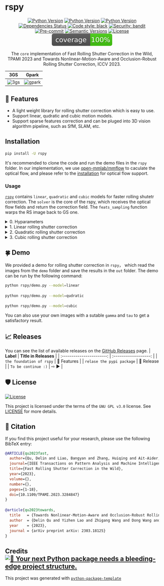 # rspy

<div align="center">

[![Python Version](https://img.shields.io/badge/python-3.8-blue
)](https://img.shields.io/badge/python-3.9-pink) [![Python Version](https://img.shields.io/badge/python-3.9-pink
)](https://img.shields.io/badge/python-3.8-blue) [![Python Version](https://img.shields.io/badge/python-3.10-green
)](https://img.shields.io/badge/python-3.10-green)
[![Dependencies Status](https://img.shields.io/badge/dependencies-up%20to%20date-brightgreen.svg)](https://github.com/rspy/rspy/pulls?utf8=%E2%9C%93&q=is%3Apr%20author%3Aapp%2Fdependabot)
[![Code style: black](https://img.shields.io/badge/code%20style-black-000000.svg)](https://github.com/psf/black)
[![Security: bandit](https://img.shields.io/badge/security-bandit-green.svg)](https://github.com/PyCQA/bandit)
[![Pre-commit](https://img.shields.io/badge/pre--commit-enabled-brightgreen?logo=pre-commit&logoColor=white)](https://github.com/rspy/rspy/blob/master/.pre-commit-config.yaml)
[![Semantic Versions](https://img.shields.io/badge/%20%20%F0%9F%93%A6%F0%9F%9A%80-semantic--versions-e10079.svg)](https://github.com/rspy/rspy/releases)
[![License](https://img.shields.io/badge/GNU%20GPL%20v3.0-3.9-orange)](https://img.shields.io/badge/GNU%20GPL%20v3.0-3.9-orange)
![Coverage Report](assets/images/coverage.svg)

The `core` implementation of Fast Rolling Shutter Correction in the Wild, TPAMI 2023 and Towards Nonlinear-Motion-Aware and Occlusion-Robust Rolling Shutter Correction, ICCV 2023.
</div>

|            **3GS**            |             **Gpark**             |
| :---------------------------: | :-------------------------------: |
| ![3gs](assets/images/3gs.gif) | ![gpark](assets/images/gpark.gif) |

## 🚀 Features
- A light weight library for rolling shutter correction which is easy to use.
- Support linear, qudratic and cubic motion models.
- Support sparse features correction and can be pluged into 3D vision algorithm pipeline, such as SfM, SLAM, etc.

## Installation

```bash
pip install -U rspy
```
It's recommended to clone the code and run the demo files in the `rspy` folder. In our implementation, we use [open-mmlab/mmflow](https://github.com/open-mmlab/mmflow) to caculate the optical flow, and please refer to the [installation](https://github.com/open-mmlab/mmflow/blob/master/docs/en/install.md) for optical flow support.

### Usage

[`rspy`](https://github.com/rspy/rspy/blob/master/rspy) contains `linear`, `quadratic` and `cubic` models for faster rolling shutetr correction. The `solver` is the core of the rspy, which receives the optical flow fields and return the correction field. The `feats_sampling` function warps the RS image back to GS one.

<details>
<summary>0. Hyparameters </summary>

- `gamma`: the ratio of the exposure time to the frame interval.
- `tau`: the normalized timestamp warping to.

</details>


<details>
<summary>1. Linear rolling shutter correction</summary>
<p>

`linear_flow` receives a optical flow field from $I_{0} \to I_{-1}$ and return correction field $u_{0 \to \tau}$.
```python
F0tau = solver(F0n1, gamma, tau)  # * (1,h,w,2)
rsc_image = feats_sampling(rs_image, -F0tau)
```
</p>
</details>

<details>
<summary>2. Quadratic rolling shutter correction</summary>
<p>

`quadratic_flow` receives two optical flow fields from $I_{0} \to I_{-1}$ and $I_{0} \to I_{1}$, and return correction field $u_{0 \to \tau}$.
```python
F0tau = solver(F0n1, F01, gamma, tau)  # * (1,h,w,2)
rsc_image = feats_sampling(rs_image, -F0tau)
```
</p>
</details>

<details>
<summary>3. Cubic rolling shutter correction</summary>
<p>

`cubic_flow` receives three optical flow fields from $I_{0} \to I_{-2}$, $I_{0} \to I_{-1}$ and $I_{0} \to I_{1}$, and return correction field $u_{0 \to \tau}$.

```python
F0tau = solver(F0n2, F0n1, F01, gamma, tau)  # * (1,h,w,2)
rsc_image = feats_sampling(rs_image, -F0tau)
```
</p>
</details>

## 🍀 Demo
We provided a demo for rolling shutter correction in `rspy`， which read the images from the `demo` folder and save the results in the `out` folder. The demo can be run by the following command:
```bash
python rspy/demo.py --model=linear

python rspy/demo.py --model=qudratic

python rspy/demo.py --model=cubic
```
You can also use your own images with a sutable `gamma` and `tau` to get a satisfactory result.

## 📈 Releases

You can see the list of available releases on the [GitHub Releases](https://github.com/rspy/rspy/releases) page.
|         **Label**         | **Title in Releases** |
| :-----------------------: | :-------------------: |
| `the foundation of rspy`  |      🐣 Features       |
| `relase the pypi package` |       🚀 Release       |
|    `To be continue :)`    |          ⇨ ▶️          |



## 🛡 License

[![License](https://img.shields.io/github/license/rspy/rspy)](https://github.com/rspy/rspy/blob/master/LICENSE)

This project is licensed under the terms of the `GNU GPL v3.0` license. See [LICENSE](https://github.com/rspy/rspy/blob/master/LICENSE) for more details.

## 📃 Citation
If you find this project useful for your research, please use the following BibTeX entry:
```bibtex
@ARTICLE{qu2023fast,
  author={Qu, Delin and Liao, Bangyan and Zhang, Huiqing and Ait-Aider, Omar and Lao, Yizhen},
  journal={IEEE Transactions on Pattern Analysis and Machine Intelligence}, 
  title={Fast Rolling Shutter Correction in the Wild}, 
  year={2023},
  volume={},
  number={},
  pages={1-18},
  doi={10.1109/TPAMI.2023.3284847}
}

@article{qu2023towards,
  title   = {Towards Nonlinear-Motion-Aware and Occlusion-Robust Rolling Shutter Correction},
  author  = {Delin Qu and Yizhen Lao and Zhigang Wang and Dong Wang and Bin Zhao and Xuelong Li},
  year    = {2023},
  journal = {arXiv preprint arXiv: 2303.18125}
}
```

## Credits [![🚀 Your next Python package needs a bleeding-edge project structure.](https://img.shields.io/badge/python--package--template-%F0%9F%9A%80-brightgreen)](https://github.com/TezRomacH/python-package-template)

This project was generated with [`python-package-template`](https://github.com/TezRomacH/python-package-template)
